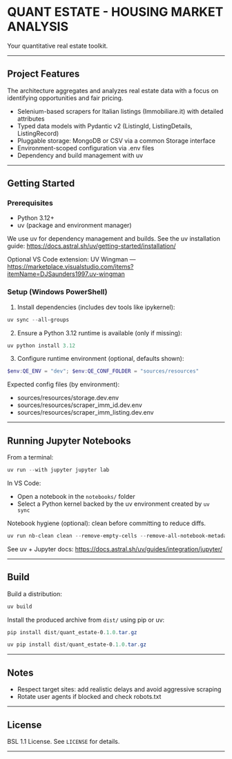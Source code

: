 # QUANT ESTATE - HOUSING MARKET ANALYSIS

Your quantitative real estate toolkit.

---

## Project Features

The architecture aggregates and analyzes real estate data with a focus on identifying opportunities and fair pricing.

- Selenium-based scrapers for Italian listings (Immobiliare.it) with detailed attributes
- Typed data models with Pydantic v2 (ListingId, ListingDetails, ListingRecord)
- Pluggable storage: MongoDB or CSV via a common Storage interface
- Environment-scoped configuration via .env files
- Dependency and build management with uv

---

## Getting Started

### Prerequisites

- Python 3.12+
- uv (package and environment manager)

We use uv for dependency management and builds. See the uv installation guide: https://docs.astral.sh/uv/getting-started/installation/

Optional VS Code extension: UV Wingman — https://marketplace.visualstudio.com/items?itemName=DJSaunders1997.uv-wingman

### Setup (Windows PowerShell)

1) Install dependencies (includes dev tools like ipykernel):

```powershell
uv sync --all-groups
```

2) Ensure a Python 3.12 runtime is available (only if missing):

```powershell
uv python install 3.12
```

3) Configure runtime environment (optional, defaults shown):

```powershell
$env:QE_ENV = "dev"; $env:QE_CONF_FOLDER = "sources/resources"
```

Expected config files (by environment):
- sources/resources/storage.dev.env
- sources/resources/scraper_imm_id.dev.env
- sources/resources/scraper_imm_listing.dev.env

---

## Running Jupyter Notebooks

From a terminal:

```powershell
uv run --with jupyter jupyter lab
```

In VS Code:
- Open a notebook in the `notebooks/` folder
- Select a Python kernel backed by the uv environment created by `uv sync`

Notebook hygiene (optional): clean before committing to reduce diffs.

```powershell
uv run nb-clean clean --remove-empty-cells --remove-all-notebook-metadata path\to\notebook.ipynb
```

See uv + Jupyter docs: https://docs.astral.sh/uv/guides/integration/jupyter/

---

## Build

Build a distribution:

```powershell
uv build
```

Install the produced archive from `dist/` using pip or uv:

```powershell
pip install dist/quant_estate-0.1.0.tar.gz
```

```powershell
uv pip install dist/quant_estate-0.1.0.tar.gz
```

---

## Notes

- Respect target sites: add realistic delays and avoid aggressive scraping
- Rotate user agents if blocked and check robots.txt

---

## License

BSL 1.1 License. See `LICENSE` for details.

---
